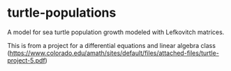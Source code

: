 # turtle-populations
A model for sea turtle population growth modeled with Lefkovitch matrices.

This is from a project for a differential equations and linear algebra class (https://www.colorado.edu/amath/sites/default/files/attached-files/turtle-project-5.pdf)
